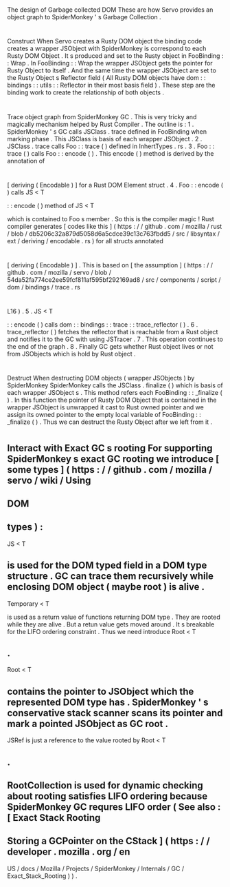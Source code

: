 #
The
design
of
Garbage
collected
DOM
These
are
how
Servo
provides
an
object
graph
to
SpiderMonkey
'
s
Garbage
Collection
.
#
#
Construct
When
Servo
creates
a
Rusty
DOM
object
the
binding
code
creates
a
wrapper
JSObject
with
SpiderMonkey
is
correspond
to
each
Rusty
DOM
Object
.
It
s
produced
and
set
to
the
Rusty
object
in
FooBinding
:
:
Wrap
.
In
FooBinding
:
:
Wrap
the
wrapper
JSObject
gets
the
pointer
for
Rusty
Object
to
itself
.
And
the
same
time
the
wrapper
JSObject
are
set
to
the
Rusty
Object
s
Reflector
field
(
All
Rusty
DOM
objects
have
dom
:
:
bindings
:
:
utils
:
:
Reflector
in
their
most
basis
field
)
.
These
step
are
the
binding
work
to
create
the
relationship
of
both
objects
.
#
#
Trace
object
graph
from
SpiderMonkey
GC
.
This
is
very
tricky
and
magically
mechanism
helped
by
Rust
Compiler
.
The
outline
is
:
1
.
SpiderMonkey
'
s
GC
calls
JSClass
.
trace
defined
in
FooBinding
when
marking
phase
.
This
JSClass
is
basis
of
each
wrapper
JSObject
.
2
.
JSClass
.
trace
calls
Foo
:
:
trace
(
)
defined
in
InhertTypes
.
rs
.
3
.
Foo
:
:
trace
(
)
calls
Foo
:
:
encode
(
)
.
This
encode
(
)
method
is
derived
by
the
annotation
of
#
[
deriving
(
Encodable
)
]
for
a
Rust
DOM
Element
struct
.
4
.
Foo
:
:
encode
(
)
calls
JS
<
T
>
:
:
encode
(
)
method
of
JS
<
T
>
which
is
contained
to
Foo
s
member
.
So
this
is
the
compiler
magic
!
Rust
compiler
generates
[
codes
like
this
]
(
https
:
/
/
github
.
com
/
mozilla
/
rust
/
blob
/
db5206c32a879d5058d6a5cdce39c13c763fbdd5
/
src
/
libsyntax
/
ext
/
deriving
/
encodable
.
rs
)
for
all
structs
annotated
#
[
deriving
(
Encodable
)
]
.
This
is
based
on
[
the
assumption
]
(
https
:
/
/
github
.
com
/
mozilla
/
servo
/
blob
/
54da52fa774ce2ee59fcf811af595bf292169ad8
/
src
/
components
/
script
/
dom
/
bindings
/
trace
.
rs
#
L16
)
.
5
.
JS
<
T
>
:
:
encode
(
)
calls
dom
:
:
bindings
:
:
trace
:
:
trace_reflector
(
)
.
6
.
trace_reflector
(
)
fetches
the
reflector
that
is
reachable
from
a
Rust
object
and
notifies
it
to
the
GC
with
using
JSTracer
.
7
.
This
operation
continues
to
the
end
of
the
graph
.
8
.
Finally
GC
gets
whether
Rust
object
lives
or
not
from
JSObjects
which
is
hold
by
Rust
object
.
#
#
Destruct
When
destructing
DOM
objects
(
wrapper
JSObjects
)
by
SpiderMonkey
SpiderMonkey
calls
the
JSClass
.
finalize
(
)
which
is
basis
of
each
wrapper
JSObject
s
.
This
method
refers
each
FooBinding
:
:
_finalize
(
)
.
In
this
function
the
pointer
of
Rusty
DOM
Object
that
is
contained
in
the
wrapper
JSObject
is
unwrapped
it
cast
to
Rust
owned
pointer
and
we
assign
its
owned
pointer
to
the
empty
local
variable
of
FooBinding
:
:
_finalize
(
)
.
Thus
we
can
destruct
the
Rusty
Object
after
we
left
from
it
.
#
#
Interact
with
Exact
GC
s
rooting
For
supporting
SpiderMonkey
s
exact
GC
rooting
we
introduce
[
some
types
]
(
https
:
/
/
github
.
com
/
mozilla
/
servo
/
wiki
/
Using
-
DOM
-
types
)
:
-
JS
<
T
>
is
used
for
the
DOM
typed
field
in
a
DOM
type
structure
.
GC
can
trace
them
recursively
while
enclosing
DOM
object
(
maybe
root
)
is
alive
.
-
Temporary
<
T
>
is
used
as
a
return
value
of
functions
returning
DOM
type
.
They
are
rooted
while
they
are
alive
.
But
a
retun
value
gets
moved
around
.
It
s
breakable
for
the
LIFO
ordering
constraint
.
Thus
we
need
introduce
Root
<
T
>
.
-
Root
<
T
>
contains
the
pointer
to
JSObject
which
the
represented
DOM
type
has
.
SpiderMonkey
'
s
conservative
stack
scanner
scans
its
pointer
and
mark
a
pointed
JSObject
as
GC
root
.
-
JSRef
is
just
a
reference
to
the
value
rooted
by
Root
<
T
>
.
-
RootCollection
is
used
for
dynamic
checking
about
rooting
satisfies
LIFO
ordering
because
SpiderMonkey
GC
requres
LIFO
order
(
See
also
:
[
Exact
Stack
Rooting
-
Storing
a
GCPointer
on
the
CStack
]
(
https
:
/
/
developer
.
mozilla
.
org
/
en
-
US
/
docs
/
Mozilla
/
Projects
/
SpiderMonkey
/
Internals
/
GC
/
Exact_Stack_Rooting
)
)
.

